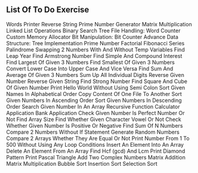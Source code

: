 ## List Of To Do Exercise

Words Printer
Reverse String
Prime Number Generator
Matrix Multiplication
Linked List Operations
Binary Search Tree
File Handling: Word Counter
Custom Memory Allocator
Bit Manipulation: Bit Counter
Advance Data Structure: Tree Implementation
Prime Number
Factorial
Fibonacci Series
Palindrome
Swapping 2 Numbers With And Without Temp Variables
Find Leap Year
Find Armstrong Number
Find Simple And Compound Interest
Find Largest Of Given 3 Numbers
Find Smallest Of Given 3 Numbers
Convert Lower Case Into Upper Case And Vice Versa
Find Sum And Average Of Given 3 Numbers
Sum Up All Individual Digits
Reverse Given Number
Reverse Given String
Find Strong Number
Find Square And Cube Of Given Number
Print Hello World Without Using Semi Colon
Sort Given Names In Alphabetical Order
Copy Content Of One File To Another
Sort Given Numbers In Ascending Order
Sort Given Numbers In Descending Order
Search Given Number In An Array
Recursive Function
Calculator Application
Bank Application
Check Given Number Is Perfect Number Or Not
Find Array Size
Find Whether Given Character Vowel Or Not
Check Whether Given Number Is Positive Or Negative
Find Sum Of N Numbers
Compare 2 Numbers Without If Statement
Generate Random Numbers
Compare 2 Arrays Whether They Are Equal Or Not
Print Number From 1 To 500 Without Using Any Loop Conditions
Insert An Element Into An Array
Delete An Element From An Array
Find Hcf (gcd) And Lcm
Print Diamond Pattern
Print Pascal Triangle
Add Two Complex Numbers
Matrix Addition
Matrix Multiplication
Bubble Sort
Insertion Sort
Selection Sort

